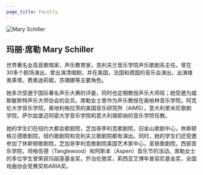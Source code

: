 ```yaml
---
page_title: Faculty
---
```


![Mary Schiller](/img/Mary-Schiller.png)

## 玛丽·席勒 Mary Schiller

世界著名女高音歌唱家，声乐教育家，克利夫兰音乐学院声乐歌剧系主任。曾在30多个剧场演出，曾出演清唱剧，并在美国，法国和德国的音乐会演出，出演维奥莱塔，费奥迪莉姬，苏珊娜等主要角色。

她多次受邀于国际著名声乐大赛的评委，同时也定期教授声乐大师班；她受邀为威斯敏斯特声乐大师协会的会员。席勒女士曾作为声乐教授在奥柏林音乐学院，阿克伦大学音乐学院，奥地利格拉茨的美国音乐研究所（AIMS），意大利里米尼歌剧学院，萨尔兹堡迈阿密大学音乐学院和意大利锡耶纳的音乐学院任教。

她的学生们在纽约大都会歌剧院，芝加哥李利克歌剧院，旧金山歌剧中心，休斯顿格兰德歌剧院，纽约歌剧院和克利夫兰歌剧院都有演出。同时，她的学生们还受邀参加了休斯顿歌剧院，芝加哥李利克歌剧院美国艺术家中心，圣铁歌剧院，西部音乐学院，坦格伍德（Tanglewood）和阿斯本（Aspen）音乐节的活动。席勒女士的多位学生曾荣获玛丽莲基金奖，乔治伦敦奖，莉西亚艾博年普契尼基金奖，全国戏曲协会竞赛奖和ARIA奖。
